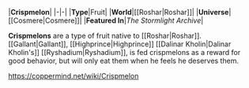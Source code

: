 |**Crispmelon**|
|-|-|
|**Type**|Fruit|
|**World**|[[Roshar\|Roshar]]|
|**Universe**|[[Cosmere\|Cosmere]]|
|**Featured In**|*The Stormlight Archive*|

**Crispmelons** are a type of fruit native to [[Roshar\|Roshar]].
[[Gallant\|Gallant]], [[Highprince\|Highprince]] [[Dalinar Kholin\|Dalinar Kholin's]] [[Ryshadium\|Ryshadium]], is fed crispmelons as a reward for good behavior, but will only eat them when he feels he deserves them.



https://coppermind.net/wiki/Crispmelon